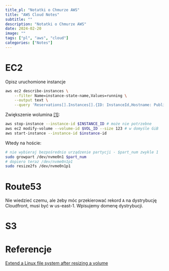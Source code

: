 ```yaml
---
title_pl: "Notatki o Chmurze AWS"
title: "AWS Cloud Notes"
subtitle: ""
description: "Notatki o Chmurze AWS"
date: 2024-02-20
image: ""
tags: ["pl", "aws", "cloud"]
categories: ["Notes"]
---
```


# EC2

Opisz uruchomione instancje

```sh
aws ec2 describe-instances \
    --filter Name=instance-state-name,Values=running \
    --output text \
    --query 'Reservations[].Instances[].{ID: InstanceId,Hostname: PublicDnsName,Name: Tags[?Key==`Name`].Value | [0],Type: InstanceType, Platform: Platform || `Linux`}'
```

Zwiększenie wolumina [[1]][ref1]:

```sh
aws stop-instance --instance-id $INSTANCE_ID # może nie potrzebne
aws ec2 modify-volume --volume-id $VOL_ID --size 123 # w domyśle GiB
aws start-instance --instance-id $instance-id
```

Wtedy na hoście:

```sh
# nie wybieraj bezpośrednio urządzenie partycji - $part_num zwykle 1
sudo growpart /dev/nvme0n1 $part_num 
# dopiero teraz /dev/nvme0n1p1
sudo resize2fs /dev/nvme0n1p1
```

# Route53

Nie wiedzieć czemu, ale żeby móc przekierować rekord `A` na dystrybucję Cloudfront, musi być w us-east-1. Wpisujemy domenę dystrybucji.

# S3

# Referencje

[Extend a Linux file system after resizing a volume][ref1]

[ref1]:https://docs.aws.amazon.com/AWSEC2/latest/UserGuide/recognize-expanded-volume-linux.html "https://docs.aws.amazon.com/AWSEC2/latest/UserGuide/recognize-expanded-volume-linux.html"


